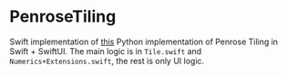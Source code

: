# PenroseTiling

Swift implementation of [this](https://preshing.com/20110831/penrose-tiling-explained/) Python implementation of Penrose Tiling in Swift + SwiftUI. The main logic is in `Tile.swift` and `Numerics+Extensions.swift`, the rest is only UI logic. 
